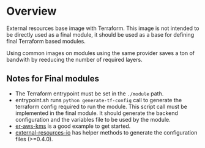 # Overview

External resources base image with Terraform. This image is not intended to be directly used as a final module, it should be used as a base for defining final Terraform based modules.

Using common images on modules using the same provider saves a ton of bandwith by reeducing the number of required layers.

## Notes for Final modules

* The Terraform entrypoint must be set in the `./module` path.
* entrypoint.sh runs `python generate-tf-config` call to generate the terraform config required to run the module. This script call
  must be implemented in the final module. It should generate the backend configuration and the variables file to be used by the module.
* [er-aws-kms](https://github.com/app-sre/er-aws-kms) is a good example to get started.
* [external-resources-io](https://github.com/app-sre/external-resources-io) has helper methods to generate the configuration files (>=0.4.0).

